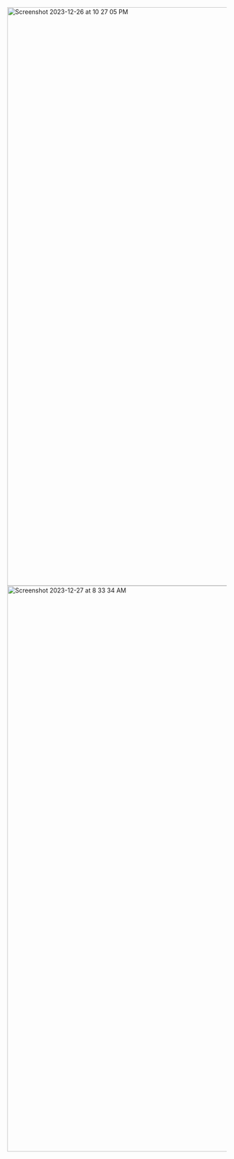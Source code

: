 <img width="1325" alt="Screenshot 2023-12-26 at 10 27 05 PM" src="https://github.com/VitaliPri/phone/assets/101225909/be7e0927-b8ad-491a-a427-bce5d75877bc">
<img width="1296" alt="Screenshot 2023-12-27 at 8 33 34 AM" src="https://github.com/VitaliPri/phone/assets/101225909/b19b7eb4-c813-4f54-8efc-0946e75ea3dc">
